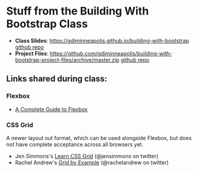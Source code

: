 # Stuff from the Building With Bootstrap Class

* **Class Slides**: <https://gdiminneapolis.github.io/building-with-bootstrap> [github repo](https://github.com/gdiminneapolis/building-with-bootstrap)
* **Project Files**: <https://github.com/gdiminneapolis/building-with-bootstrap-project-files/archive/master.zip> [github repo](https://github.com/gdiminneapolis/building-with-bootstrap-project-files)

## Links shared during class:

### Flexbox

* [A Complete Guide to Flexbox](https://css-tricks.com/snippets/css/a-guide-to-flexbox/)

### CSS Grid

A newer layout out format, which can be used alongside Flexbox, but does not have complete acceptance across all browsers yet.

* Jen Simmons's [Learn CSS Grid](http://jensimmons.com/post/feb-27-2017/learn-css-grid) (@jensimmons on twitter)
* Rachel Andrew's [Grid by Example](https://gridbyexample.com/) (@rachelandrew on twitter)
